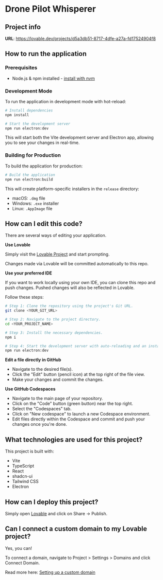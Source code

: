 # Drone Pilot Whisperer

## Project info

**URL**: https://lovable.dev/projects/d5a3db51-8717-4dfe-a27a-fd17524904f8

## How to run the application

### Prerequisites

- Node.js & npm installed - [install with nvm](https://github.com/nvm-sh/nvm#installing-and-updating)

### Development Mode

To run the application in development mode with hot-reload:

```sh
# Install dependencies
npm install

# Start the development server
npm run electron:dev
```

This will start both the Vite development server and Electron app, allowing you to see your changes in real-time.

### Building for Production

To build the application for production:

```sh
# Build the application
npm run electron:build
```

This will create platform-specific installers in the `release` directory:
- macOS: `.dmg` file
- Windows: `.exe` installer
- Linux: `.AppImage` file

## How can I edit this code?

There are several ways of editing your application.

**Use Lovable**

Simply visit the [Lovable Project](https://lovable.dev/projects/d5a3db51-8717-4dfe-a27a-fd17524904f8) and start prompting.

Changes made via Lovable will be committed automatically to this repo.

**Use your preferred IDE**

If you want to work locally using your own IDE, you can clone this repo and push changes. Pushed changes will also be reflected in Lovable.

Follow these steps:

```sh
# Step 1: Clone the repository using the project's Git URL.
git clone <YOUR_GIT_URL>

# Step 2: Navigate to the project directory.
cd <YOUR_PROJECT_NAME>

# Step 3: Install the necessary dependencies.
npm i

# Step 4: Start the development server with auto-reloading and an instant preview.
npm run electron:dev
```

**Edit a file directly in GitHub**

- Navigate to the desired file(s).
- Click the "Edit" button (pencil icon) at the top right of the file view.
- Make your changes and commit the changes.

**Use GitHub Codespaces**

- Navigate to the main page of your repository.
- Click on the "Code" button (green button) near the top right.
- Select the "Codespaces" tab.
- Click on "New codespace" to launch a new Codespace environment.
- Edit files directly within the Codespace and commit and push your changes once you're done.

## What technologies are used for this project?

This project is built with:

- Vite
- TypeScript
- React
- shadcn-ui
- Tailwind CSS
- Electron

## How can I deploy this project?

Simply open [Lovable](https://lovable.dev/projects/d5a3db51-8717-4dfe-a27a-fd17524904f8) and click on Share -> Publish.

## Can I connect a custom domain to my Lovable project?

Yes, you can!

To connect a domain, navigate to Project > Settings > Domains and click Connect Domain.

Read more here: [Setting up a custom domain](https://docs.lovable.dev/tips-tricks/custom-domain#step-by-step-guide)
